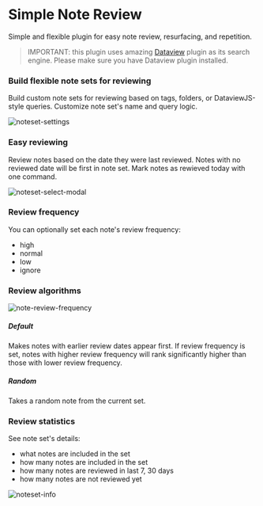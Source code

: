# Simple Note Review
Simple and flexible plugin for easy note review, resurfacing, and repetition.

> IMPORTANT: this plugin uses amazing [Dataview](https://github.com/blacksmithgu/obsidian-dataview) plugin as its search engine. 
Please make sure you have Dataview plugin installed.

### Build flexible note sets for reviewing
Build custom note sets for reviewing based on tags, folders, or DataviewJS-style queries.
Customize note set's name and query logic.

![noteset-settings](https://user-images.githubusercontent.com/36126057/184475626-31bce911-de9f-4afa-863c-8489b6da2cc3.png)

### Easy reviewing
Review notes based on the date they were last reviewed. 
Notes with no reviewed date will be first in note set.
Mark notes as rewieved today with one command.

![noteset-select-modal](https://user-images.githubusercontent.com/36126057/184475623-76551710-f945-497e-bb53-499098a03c19.png)

### Review frequency
You can optionally set each note's review frequency:
- high
- normal
- low
- ignore

### Review algorithms
![note-review-frequency](https://user-images.githubusercontent.com/36126057/192049630-bb1455eb-e2b1-4abd-9440-beb8dfac7818.png)
##### Default
Makes notes with earlier review dates appear first.
If review frequency is set, notes with higher review frequency will rank significantly higher than those with lower review frequency.
##### Random
Takes a random note from the current set.

### Review statistics
See note set's details: 
- what notes are included in the set
- how many notes are included in the set
- how many notes are reviewed in last 7, 30 days
- how many notes are not reviewed yet

![noteset-info](https://user-images.githubusercontent.com/36126057/184475652-df894054-208b-40b0-a92a-2304961119e6.png)
